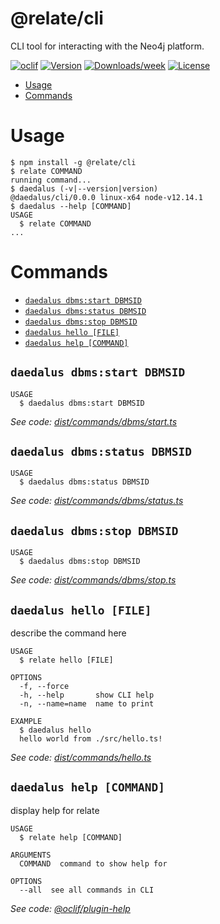 # @relate/cli

CLI tool for interacting with the Neo4j platform.

[![oclif](https://img.shields.io/badge/cli-oclif-brightgreen.svg)](https://oclif.io)
[![Version](https://img.shields.io/npm/v/cli.svg)](https://npmjs.org/package/cli)
[![Downloads/week](https://img.shields.io/npm/dw/cli.svg)](https://npmjs.org/package/cli)
[![License](https://img.shields.io/npm/l/cli.svg)](https://github.com/neo-technology/daedalus/blob/master/package.json)

<!-- toc -->

-   [Usage](#usage)
-   [Commands](#commands)
    <!-- tocstop -->

# Usage

<!-- usage -->

```sh-session
$ npm install -g @relate/cli
$ relate COMMAND
running command...
$ daedalus (-v|--version|version)
@daedalus/cli/0.0.0 linux-x64 node-v12.14.1
$ daedalus --help [COMMAND]
USAGE
  $ relate COMMAND
...
```

<!-- usagestop -->

# Commands

<!-- commands -->

-   [`daedalus dbms:start DBMSID`](#daedalus-dbmsstart-dbmsid)
-   [`daedalus dbms:status DBMSID`](#daedalus-dbmsstatus-dbmsid)
-   [`daedalus dbms:stop DBMSID`](#daedalus-dbmsstop-dbmsid)
-   [`daedalus hello [FILE]`](#daedalus-hello-file)
-   [`daedalus help [COMMAND]`](#daedalus-help-command)

## `daedalus dbms:start DBMSID`

```
USAGE
  $ daedalus dbms:start DBMSID
```

_See code: [dist/commands/dbms/start.ts](https://github.com/neo-technology/daedalus/blob/v0.0.0/dist/commands/dbms/start.ts)_

## `daedalus dbms:status DBMSID`

```
USAGE
  $ daedalus dbms:status DBMSID
```

_See code: [dist/commands/dbms/status.ts](https://github.com/neo-technology/daedalus/blob/v0.0.0/dist/commands/dbms/status.ts)_

## `daedalus dbms:stop DBMSID`

```
USAGE
  $ daedalus dbms:stop DBMSID
```

_See code: [dist/commands/dbms/stop.ts](https://github.com/neo-technology/daedalus/blob/v0.0.0/dist/commands/dbms/stop.ts)_

## `daedalus hello [FILE]`

describe the command here

```
USAGE
  $ relate hello [FILE]

OPTIONS
  -f, --force
  -h, --help       show CLI help
  -n, --name=name  name to print

EXAMPLE
  $ daedalus hello
  hello world from ./src/hello.ts!
```

_See code: [dist/commands/hello.ts](https://github.com/neo-technology/daedalus/blob/v0.0.0/dist/commands/hello.ts)_

## `daedalus help [COMMAND]`

display help for relate

```
USAGE
  $ relate help [COMMAND]

ARGUMENTS
  COMMAND  command to show help for

OPTIONS
  --all  see all commands in CLI
```

_See code: [@oclif/plugin-help](https://github.com/oclif/plugin-help/blob/v2.2.3/src/commands/help.ts)_

<!-- commandsstop -->
